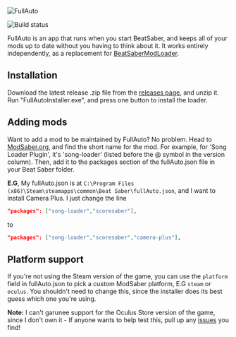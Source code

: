 ![FullAuto](http://overflo.me/random/FullAutoLogo.png)

![Build status](https://travis-ci.com/Adybo123/BeatSaberFullAuto.svg?branch=master)

FullAuto is an app that runs when you start BeatSaber, and keeps all of your mods up to date without you having to think about it. It works entirely independently, as a replacement for [BeatSaberModLoader](https://github.com/Umbranoxio/BeatSaberModInstaller).

## Installation

Download the latest release .zip file from the [releases page](https://github.com/Adybo123/BeatSaberFullAuto/releases), and unzip it. Run "FullAutoInstaller.exe", and press one button to install the loader. 

## Adding mods

Want to add a mod to be maintained by FullAuto? No problem. Head to [ModSaber.org](https://www.modsaber.org/), and find the short name for the mod. For example, for 'Song Loader Plugin', it's 'song-loader' (listed before the @ symbol in the version column). Then, add it to the packages section of the fullAuto.json file in your Beat Saber folder.

**E.G**, My fullAuto.json is at ```C:\Program Files (x86)\Steam\steamapps\common\Beat Saber\fullAuto.json```, and I want to install Camera Plus. I just change the line

```json
"packages": ["song-loader","scoresaber"],
```

to

```json
"packages": ["song-loader","scoresaber","camera-plus"],
```

## Platform support

If you're not using the Steam version of the game, you can use the ```platform``` field in fullAuto.json to pick a custom ModSaber platform, E.G ```steam``` or ```oculus```. You shouldn't need to change this, since the installer does its best guess which one you're using.

**Note:** I can't garunee support for the Oculus Store version of the game, since I don't own it - If anyone wants to help test this, pull up any [issues](https://github.com/Adybo123/BeatSaberFullAuto/issues) you find!
